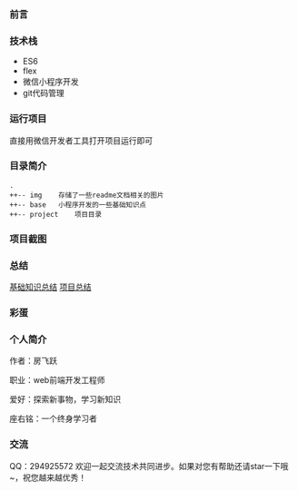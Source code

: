 ### 前言

### 技术栈
- ES6
- flex
- 微信小程序开发
- git代码管理

### 运行项目
直接用微信开发者工具打开项目运行即可

### 目录简介
```
.
++-- img    存储了一些readme文档相关的图片
++-- base   小程序开发的一些基础知识点
++-- project    项目目录
```
### 项目截图

### 总结
[基础知识总结]()
[项目总结]()

### 彩蛋

### 个人简介

作者：房飞跃

职业：web前端开发工程师

爱好：探索新事物，学习新知识

座右铭：一个终身学习者

### 交流

QQ：294925572 欢迎一起交流技术共同进步。如果对您有帮助还请star一下哦~，祝您越来越优秀！